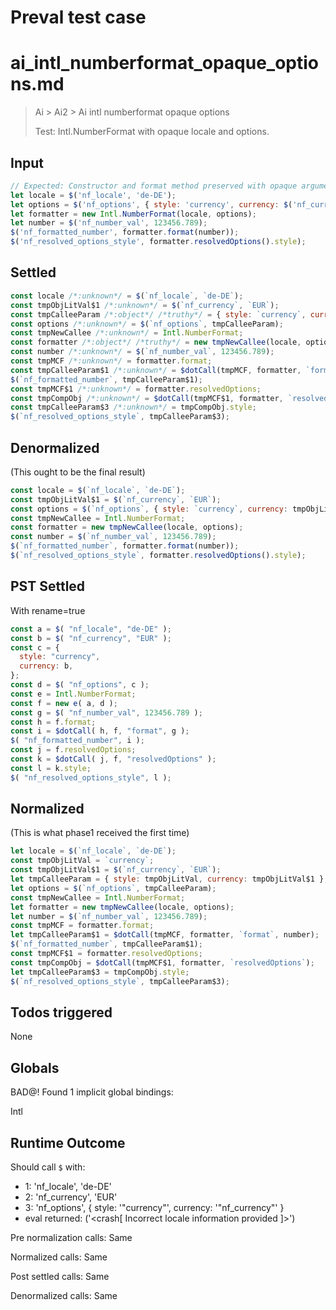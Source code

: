 # Preval test case

# ai_intl_numberformat_opaque_options.md

> Ai > Ai2 > Ai intl numberformat opaque options
>
> Test: Intl.NumberFormat with opaque locale and options.

## Input

`````js filename=intro
// Expected: Constructor and format method preserved with opaque arguments.
let locale = $('nf_locale', 'de-DE');
let options = $('nf_options', { style: 'currency', currency: $('nf_currency', 'EUR') });
let formatter = new Intl.NumberFormat(locale, options);
let number = $('nf_number_val', 123456.789);
$('nf_formatted_number', formatter.format(number));
$('nf_resolved_options_style', formatter.resolvedOptions().style);
`````


## Settled


`````js filename=intro
const locale /*:unknown*/ = $(`nf_locale`, `de-DE`);
const tmpObjLitVal$1 /*:unknown*/ = $(`nf_currency`, `EUR`);
const tmpCalleeParam /*:object*/ /*truthy*/ = { style: `currency`, currency: tmpObjLitVal$1 };
const options /*:unknown*/ = $(`nf_options`, tmpCalleeParam);
const tmpNewCallee /*:unknown*/ = Intl.NumberFormat;
const formatter /*:object*/ /*truthy*/ = new tmpNewCallee(locale, options);
const number /*:unknown*/ = $(`nf_number_val`, 123456.789);
const tmpMCF /*:unknown*/ = formatter.format;
const tmpCalleeParam$1 /*:unknown*/ = $dotCall(tmpMCF, formatter, `format`, number);
$(`nf_formatted_number`, tmpCalleeParam$1);
const tmpMCF$1 /*:unknown*/ = formatter.resolvedOptions;
const tmpCompObj /*:unknown*/ = $dotCall(tmpMCF$1, formatter, `resolvedOptions`);
const tmpCalleeParam$3 /*:unknown*/ = tmpCompObj.style;
$(`nf_resolved_options_style`, tmpCalleeParam$3);
`````


## Denormalized
(This ought to be the final result)

`````js filename=intro
const locale = $(`nf_locale`, `de-DE`);
const tmpObjLitVal$1 = $(`nf_currency`, `EUR`);
const options = $(`nf_options`, { style: `currency`, currency: tmpObjLitVal$1 });
const tmpNewCallee = Intl.NumberFormat;
const formatter = new tmpNewCallee(locale, options);
const number = $(`nf_number_val`, 123456.789);
$(`nf_formatted_number`, formatter.format(number));
$(`nf_resolved_options_style`, formatter.resolvedOptions().style);
`````


## PST Settled
With rename=true

`````js filename=intro
const a = $( "nf_locale", "de-DE" );
const b = $( "nf_currency", "EUR" );
const c = {
  style: "currency",
  currency: b,
};
const d = $( "nf_options", c );
const e = Intl.NumberFormat;
const f = new e( a, d );
const g = $( "nf_number_val", 123456.789 );
const h = f.format;
const i = $dotCall( h, f, "format", g );
$( "nf_formatted_number", i );
const j = f.resolvedOptions;
const k = $dotCall( j, f, "resolvedOptions" );
const l = k.style;
$( "nf_resolved_options_style", l );
`````


## Normalized
(This is what phase1 received the first time)

`````js filename=intro
let locale = $(`nf_locale`, `de-DE`);
const tmpObjLitVal = `currency`;
const tmpObjLitVal$1 = $(`nf_currency`, `EUR`);
let tmpCalleeParam = { style: tmpObjLitVal, currency: tmpObjLitVal$1 };
let options = $(`nf_options`, tmpCalleeParam);
const tmpNewCallee = Intl.NumberFormat;
let formatter = new tmpNewCallee(locale, options);
let number = $(`nf_number_val`, 123456.789);
const tmpMCF = formatter.format;
let tmpCalleeParam$1 = $dotCall(tmpMCF, formatter, `format`, number);
$(`nf_formatted_number`, tmpCalleeParam$1);
const tmpMCF$1 = formatter.resolvedOptions;
const tmpCompObj = $dotCall(tmpMCF$1, formatter, `resolvedOptions`);
let tmpCalleeParam$3 = tmpCompObj.style;
$(`nf_resolved_options_style`, tmpCalleeParam$3);
`````


## Todos triggered


None


## Globals


BAD@! Found 1 implicit global bindings:

Intl


## Runtime Outcome


Should call `$` with:
 - 1: 'nf_locale', 'de-DE'
 - 2: 'nf_currency', 'EUR'
 - 3: 'nf_options', { style: '"currency"', currency: '"nf_currency"' }
 - eval returned: ('<crash[ Incorrect locale information provided ]>')

Pre normalization calls: Same

Normalized calls: Same

Post settled calls: Same

Denormalized calls: Same
